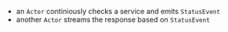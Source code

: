 
- an `Actor` continiously checks a service and emits `StatusEvent`
- another `Actor` streams the response based on `StatusEvent` 
